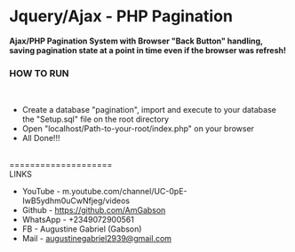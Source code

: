 <h1>Jquery/Ajax - PHP Pagination</h1><p>

<b>Ajax/PHP Pagination System with Browser "Back Button" handling, saving pagination state at a point in time even if the browser was refresh!</b><p>

<h3><b>HOW TO RUN</b></h3><br>

- Create a database "pagination", import and execute to your database the "Setup.sql" file on the root directory 
- Open "localhost/Path-to-your-root/index.php" on your browser
- All Done!!!


<p><br>
====================
<br>LINKS<p>

- YouTube - m.youtube.com/channel/UC-0pE-IwB5ydhm0uCwNfjeg/videos<br>   
- Github - https://github.com/AmGabson <br>                              
- WhatsApp - +2349072900561       <br>                                   
- FB - Augustine Gabriel (Gabson)     <br>                           
- Mail - augustinegabriel2939@gmail.com      <br>                      
